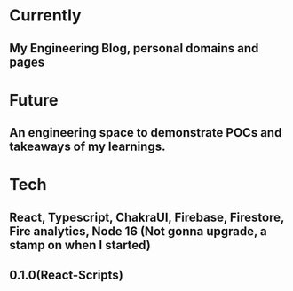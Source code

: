 # Currently
## My Engineering Blog, personal domains and pages
# Future 
## An engineering space to demonstrate POCs and takeaways of my learnings.
# Tech
## React, Typescript, ChakraUI, Firebase, Firestore, Fire analytics, Node 16 (Not gonna upgrade, a stamp on when I started)
## 0.1.0(React-Scripts)
